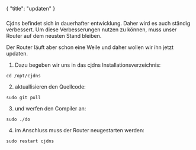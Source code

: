 {
  "title": "updaten"
}
#####

Cjdns befindet sich in dauerhafter entwicklung. Daher wird es auch ständig
verbessert. Um diese Verbesserungen nutzen zu können, muss unser Router auf dem
neusten Stand bleiben.

Der Router läuft aber schon eine Weile und daher wollen wir ihn jetzt updaten.

1. Dazu begeben wir uns in das cjdns Installationsverzeichnis:
```
cd /opt/cjdns
```
2. aktuallisieren den Quellcode:
```
sudo git pull
```
3. und werfen den Compiler an:
```
sudo ./do
```
4. im Anschluss muss der Router neugestarten werden:
```
sudo restart cjdns
```

